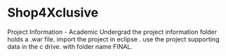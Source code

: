 # Shop4Xclusive
Project Information - Academic Undergrad
the project information folder holds a .war file.
import the project in eclipse .
use the project supporting data in the c drive. with folder name FINAL.
